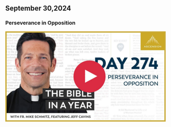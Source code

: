 ## September 30,2024

### Perseverance in Opposition

[![Perseverance in Opposition](https://raw.githubusercontent.com/linusjf/BIAY/main/September/jpgs/Day274.jpg)](https://youtu.be/RU4FW7-X7b0 "Perseverance in Opposition")
